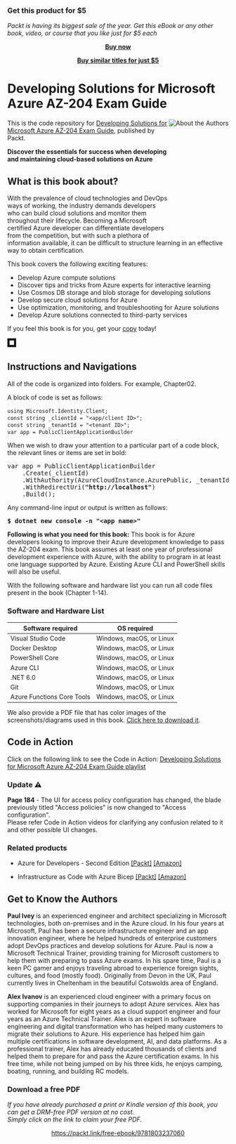 
### Get this product for $5

<i>Packt is having its biggest sale of the year. Get this eBook or any other book, video, or course that you like just for $5 each</i>


<b><p align='center'>[Buy now](https://packt.link/9781803237060)</p></b>


<b><p align='center'>[Buy similar titles for just $5](https://subscription.packtpub.com/search)</p></b>


# Developing Solutions for Microsoft Azure AZ-204 Exam Guide

<a href="https://www.packtpub.com/product/developing-solutions-for-microsoft-azure-az-204-exam-guide/9781803237060?utm_source=github&utm_medium=repository&utm_campaign=9781803237060"><img src="https://static.packt-cdn.com/products/9781803237060/cover/smaller" alt="About the Authors" height="256px" align="right"></a>

This is the code repository for [Developing Solutions for Microsoft Azure AZ-204 Exam Guide](https://www.packtpub.com/product/developing-solutions-for-microsoft-azure-az-204-exam-guide/9781803237060?utm_source=github&utm_medium=repository&utm_campaign=9781803237060), published by Packt.

**Discover the essentials for success when developing and maintaining cloud-based solutions on Azure**

## What is this book about?
With the prevalence of cloud technologies and DevOps ways of working, the industry demands developers who can build cloud solutions and monitor them throughout their lifecycle. Becoming a Microsoft certified Azure developer can differentiate developers from the competition, but with such a plethora of information available, it can be difficult to structure learning in an effective way to obtain certification. 

This book covers the following exciting features:
* Develop Azure compute solutions
* Discover tips and tricks from Azure experts for interactive learning
* Use Cosmos DB storage and blob storage for developing solutions
* Develop secure cloud solutions for Azure
* Use optimization, monitoring, and troubleshooting for Azure solutions
* Develop Azure solutions connected to third-party services

If you feel this book is for you, get your [copy](https://www.amazon.com/dp/1803237066) today!

<a href="https://www.packtpub.com/?utm_source=github&utm_medium=banner&utm_campaign=GitHubBanner"><img src="https://raw.githubusercontent.com/PacktPublishing/GitHub/master/GitHub.png" 
alt="https://www.packtpub.com/" border="5" /></a>

## Instructions and Navigations
All of the code is organized into folders. For example, Chapter02.

A block of code is set as follows:
```
using Microsoft.Identity.Client;
const string _clientId = "<app/client ID>";
const string _tenantId = "<tenant ID>";
var app = PublicClientApplicationBuilder
```
When we wish to draw your attention to a particular part of a code block, the relevant lines or items are set in bold:
<pre>var app = PublicClientApplicationBuilder
    .Create(_clientId)
    .WithAuthority(AzureCloudInstance.AzurePublic, _tenantId)
    .WithRedirectUri(<b>"http://localhost"</b>)
    .Build();</pre>

Any command-line input or output is written as follows:
<pre><b>$ dotnet new console -n "&lt;app name&gt;"</b></pre>


**Following is what you need for this book:**
This book is for Azure developers looking to improve their Azure development knowledge to pass the AZ-204 exam. This book assumes at least one year of professional development experience with Azure, with the ability to program in at least one language supported by Azure. Existing Azure CLI and PowerShell skills will also be useful.

With the following software and hardware list you can run all code files present in the book (Chapter 1-14).
### Software and Hardware List
| Software required | OS required |
| ------------------------------------ | ----------------------------------- |
| Visual Studio Code | Windows, macOS, or Linux |
| Docker Desktop | Windows, macOS, or Linux |
| PowerShell Core | Windows, macOS, or Linux |
| Azure CLI | Windows, macOS, or Linux |
| .NET 6.0 | Windows, macOS, or Linux |
| Git | Windows, macOS, or Linux |
| Azure Functions Core Tools | Windows, macOS, or Linux |

We also provide a PDF file that has color images of the screenshots/diagrams used in this book. [Click here to download it](https://packt.link/1TGWe).

## Code in Action

Click on the following link to see the Code in Action:
[Developing Solutions for Microsoft Azure AZ-204 Exam Guide playlist](https://bit.ly/3LtUSAp)

### Update ⚠
<b>Page 184</b> - The UI for access policy configuration has changed, the blade previously titled "Access policies" is now changed to "Access configuration". <br>
Please refer Code in Action videos for clarifying any confusion related to it and other possible UI changes.

### Related products
* Azure for Developers - Second Edition [[Packt]](https://www.packtpub.com/product/azure-for-developers/9781803240091?utm_source=github&utm_medium=repository&utm_campaign=9781803240091) [[Amazon]](https://www.amazon.com/dp/1803240091)

* Infrastructure as Code with Azure Bicep [[Packt]](https://www.packtpub.com/product/infrastructure-as-code-with-azure-bicep/9781801813747?utm_source=github&utm_medium=repository&utm_campaign=9781801813747) [[Amazon]](https://www.amazon.com/dp/1801813744)

## Get to Know the Authors
**Paul Ivey**
is an experienced engineer and architect specializing in Microsoft technologies, both on-premises and in the Azure cloud.
In his four years at Microsoft, Paul has been a secure infrastructure engineer and an app innovation engineer, where he helped hundreds of enterprise customers adopt DevOps practices and develop solutions for Azure.
Paul is now a Microsoft Technical Trainer, providing training for Microsoft customers to help them with preparing to pass Azure exams.
In his spare time, Paul is a keen PC gamer and enjoys traveling abroad to experience foreign sights, cultures, and food (mostly food).
Originally from Devon in the UK, Paul currently lives in Cheltenham in the beautiful Cotswolds area of England.

**Alex Ivanov**
is an experienced cloud engineer with a primary focus on supporting companies in their journeys to adopt Azure services. Alex has worked for Microsoft for eight years as a cloud support engineer and four years as an Azure Technical Trainer.
Alex is an expert in software engineering and digital transformation who has helped many customers to migrate their solutions to Azure. His experience has helped him gain multiple certifications in software development, AI, and data platforms. As a professional trainer, Alex has already educated thousands of clients and helped them to prepare for and pass the Azure certification exams.
In his free time, while not being jumped on by his three kids, he enjoys camping, boating, running, and building RC models.
### Download a free PDF

 <i>If you have already purchased a print or Kindle version of this book, you can get a DRM-free PDF version at no cost.<br>Simply click on the link to claim your free PDF.</i>
<p align="center"> <a href="https://packt.link/free-ebook/9781803237060">https://packt.link/free-ebook/9781803237060 </a> </p>
